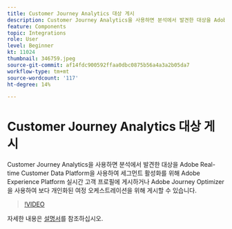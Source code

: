```yaml
---
title: Customer Journey Analytics 대상 게시
description: Customer Journey Analytics을 사용하면 분석에서 발견한 대상을 Adobe Real-time Customer Data Platform을 사용하여 세그먼트 활성화를 위해 Adobe Experience Platform 실시간 고객 프로필에 게시하거나 Adobe Journey Optimizer을 사용하여 보다 개인화된 여정 오케스트레이션을 위해 게시할 수 있습니다. (60자에서 160자 사이여야 하지만 297자)
feature: Components
topic: Integrations
role: User
level: Beginner
kt: 11024
thumbnail: 346759.jpeg
source-git-commit: af14fdc900592ffaa0dbc0875b56a4a3a2b05da7
workflow-type: tm+mt
source-wordcount: '117'
ht-degree: 14%

---
```



# Customer Journey Analytics 대상 게시

Customer Journey Analytics을 사용하면 분석에서 발견한 대상을 Adobe Real-time Customer Data Platform을 사용하여 세그먼트 활성화를 위해 Adobe Experience Platform 실시간 고객 프로필에 게시하거나 Adobe Journey Optimizer을 사용하여 보다 개인화된 여정 오케스트레이션을 위해 게시할 수 있습니다.

>[!VIDEO](https://video.tv.adobe.com/v/346759/?quality=12&learn=on)

자세한 내용은 [설명서](https://experienceleague.adobe.com/docs/analytics-platform/using/cja-components/audiences/audiences-overview.html?lang=ko-kr)를 참조하십시오.

